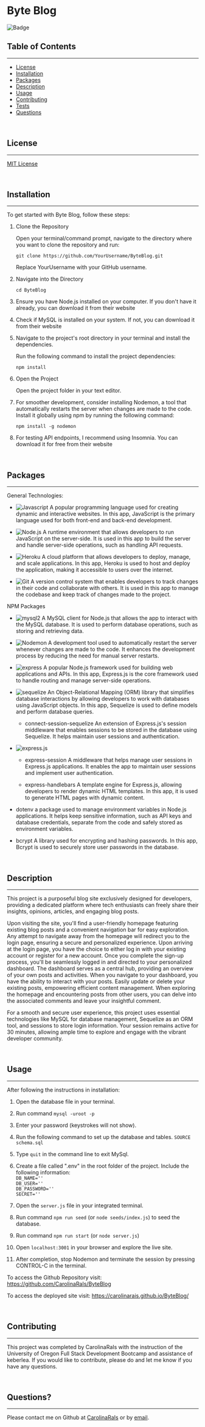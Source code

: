 # Byte Blog

![Badge](https://img.shields.io/badge/license-MIT-blue)

## Table of Contents
---
* [License](#license)
* [Installation](#installation)
* [Packages](#packages)
* [Description](#description)
* [Usage](#usage)
* [Contributing](#contributing)
* [Tests](#tests)
* [Questions](#questions)

<br>

## License 
---
[MIT License](./LICENSE) <br>

 <br>

## Installation
---
To get started with Byte Blog, follow these steps: 
1. Clone the Repository

    Open your terminal/command prompt, navigate to the directory where you want to clone the repository and run:

    `git clone https://github.com/YourUsername/ByteBlog.git`

    Replace YourUsername with your GitHub username.

2. Navigate into the Directory

    `cd ByteBlog`

3. Ensure you have Node.js installed on your computer. If you don't have it already, you can download it from their website

4. Check if MySQL is installed on your system. If not, you can download it from their website

3. Navigate to the project's root directory in your terminal and install the dependencies.

    Run the following command to install the project dependencies:

    `npm install`

4. Open the Project

    Open the project folder in your text editor.

5. For smoother development, consider installing Nodemon, a tool that automatically restarts the server when changes are made to the code. Install it globally using npm by running the following command:

    `npm install -g nodemon`

6. For testing API endpoints, I recommend using Insomnia. You can download it for free from their website

<br>

## Packages
---
General Technologies: 
- ![Javascript](https://img.shields.io/badge/JavaScript-F7DF1E?style=for-the-badge&logo=javascript&logoColor=black) A popular programming language used for creating dynamic and interactive websites. In this app, JavaScript is the primary language used for both front-end and back-end development.

- ![Node.js](https://img.shields.io/badge/Node.js-43853D?style=for-the-badge&logo=node.js&logoColor=white) A runtime environment that allows developers to run JavaScript on the server-side. It is used in this app to build the server and handle server-side operations, such as handling API requests.


- ![Heroku](https://img.shields.io/badge/Heroku-430098?style=for-the-badge&logo=heroku&logoColor=white) A cloud platform that allows developers to deploy, manage, and scale applications. In this app, Heroku is used to host and deploy the application, making it accessible to users over the internet.

- ![Git](https://img.shields.io/badge/GIT-E44C30?style=for-the-badge&logo=git&logoColor=white) A version control system that enables developers to track changes in their code and collaborate with others. It is used in this app to manage the codebase and keep track of changes made to the project.


NPM Packages

- ![mysql2](https://img.shields.io/badge/MySQL-00000F?style=for-the-badge&logo=mysql&logoColor=white) A MySQL client for Node.js that allows the app to interact with the MySQL database. It is used to perform database operations, such as storing and retrieving data.

- ![Nodemon](https://img.shields.io/badge/NODEMON-%23323330.svg?style=for-the-badge&logo=nodemon&logoColor=%BBDEAD) A development tool used to automatically restart the server whenever changes are made to the code. It enhances the development process by reducing the need for manual server restarts.

- ![express](https://img.shields.io/badge/Express.js-404D59?style=for-the-badge) A popular Node.js framework used for building web applications and APIs. In this app, Express.js is the core framework used to handle routing and manage server-side operations.


- ![sequelize](https://img.shields.io/badge/sequelize-323330?style=for-the-badge&logo=sequelize&logoColor=blue) An Object-Relational Mapping (ORM) library that simplifies database interactions by allowing developers to work with databases using JavaScript objects. In this app, Sequelize is used to define models and perform database queries.

     - connect-session-sequelize
     An extension of Express.js's session middleware that enables sessions to be stored in the database using Sequelize. It helps maintain user sessions and authentication.
     

- ![express.js](https://img.shields.io/badge/Express.js-404D59?style=for-the-badge)
    - express-session
    A middleware that helps manage user sessions in Express.js applications. It enables the app to maintain user sessions and implement user authentication.
    
    - express-handlebars
    A template engine for Express.js, allowing developers to render dynamic HTML templates. In this app, it is used to generate HTML pages with dynamic content.

- dotenv
a package used to manage environment variables in Node.js applications. It helps keep sensitive information, such as API keys and database credentials, separate from the code and safely stored as environment variables.

- bcrypt
A library used for encrypting and hashing passwords. In this app, Bcrypt is used to securely store user passwords in the database.

<br>

## Description
---
This project is a purposeful blog site exclusively designed for developers, providing a dedicated platform where tech enthusiasts can freely share their insights, opinions, articles, and engaging blog posts.

Upon visiting the site, you'll find a user-friendly homepage featuring existing blog posts and a convenient navigation bar for easy exploration. Any attempt to navigate away from the homepage will redirect you to the login page, ensuring a secure and personalized experience. Upon arriving at the login page, you have the choice to either log in with your existing account or register for a new account. Once you complete the sign-up process, you'll be seamlessly logged in and directed to your personalized dashboard. The dashboard serves as a central hub, providing an overview of your own posts and activities.
When you navigate to your dashboard, you have the ability to interact with your posts. Easily update or delete your existing posts, empowering efficient content management. When exploring the homepage and encountering posts from other users, you can delve into the associated comments and leave your insightful comment.

For a smooth and secure user experience, this project uses essential technologies like MySQL for database management, Sequelize as an ORM tool, and sessions to store login information. Your session remains active for 30 minutes, allowing ample time to explore and engage with the vibrant developer community.

<br>

## Usage 
---
After following the instructions in installation: 
1. Open the database file in your terminal. 

2. Run command 
    `mysql -uroot -p` 

3. Enter your password (keystrokes will not show).

4. Run the following command to set up the database and tables.
    `SOURCE schema.sql` 

5. Type `quit` in the command line to exit MySql.

6. Create a file called ".env" in the root folder of the project. Include the following information: 
    <br>
    `DB_NAME=''` <br>
    `DB_USER=''` <br>
    `DB_PASSWORD=''`<br>
    `SECRET=''`
    <br>

7. Open the `server.js` file in your integrated terminal. 

8. Run command 
    `npm run seed` (or `node seeds/index.js`) to seed the database.

9. Run command 
    `npm run start` (or `node server.js`)

10. Open `localhost:3001` in your browser and explore the live site.

11. After completion, stop Nodemon and terminate the session by pressing CONTROL-C in the terminal. 

To access the Github Repository visit:
https://github.com/CarolinaRaIs/ByteBlog

To access the deployed site visit:
 https://carolinarais.github.io/ByteBlog/

<br>

## Contributing 
---
This project was completed by CarolinaRaIs with the instruction of the University of Oregon Full Stack Development Bootcamp and assistance of keberlea. If you would like to contribute, please do and let me know if you have any questions.

<br>

## Questions?
---
Please contact me on Github at [CarolinaRaIs](https://github.com/CarolinaRaIs) or by [email](determination28@gmail.com).